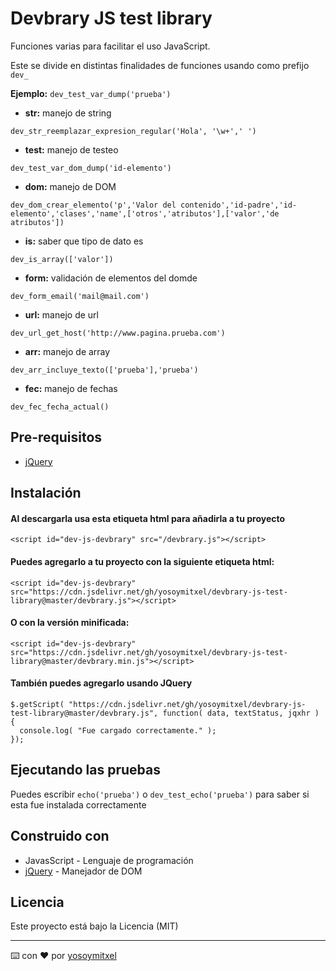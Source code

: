 # Devbrary JS test library

Funciones varias para facilitar el uso JavaScript.

Este se divide en distintas finalidades de funciones usando como prefijo `dev_`

**Ejemplo:** `dev_test_var_dump('prueba')`

* **str:** manejo de string
```
dev_str_reemplazar_expresion_regular('Hola', '\w+',' ')
```
* **test:** manejo de testeo
```
dev_test_var_dom_dump('id-elemento')
```
* **dom:** manejo de DOM
```
dev_dom_crear_elemento('p','Valor del contenido','id-padre','id-elemento','clases','name',['otros','atributos'],['valor','de atributos'])
```
* **is:** saber que tipo de dato es
```
dev_is_array(['valor'])
```
* **form:** validación de elementos del domde
```
dev_form_email('mail@mail.com')
```
* **url:** manejo de url
```
dev_url_get_host('http://www.pagina.prueba.com')
```
* **arr:** manejo de array
```
dev_arr_incluye_texto(['prueba'],'prueba')
```
* **fec:** manejo de fechas
```
dev_fec_fecha_actual()
```

## Pre-requisitos

* [jQuery](https://jquery.com/)

## Instalación 
#### Al descargarla usa esta etiqueta html para añadirla a tu proyecto

```
<script id="dev-js-devbrary" src="/devbrary.js"></script> 
```

#### Puedes agregarlo a tu proyecto con la siguiente etiqueta html:

```
<script id="dev-js-devbrary" src="https://cdn.jsdelivr.net/gh/yosoymitxel/devbrary-js-test-library@master/devbrary.js"></script> 
```

#### O con la versión minificada:

```
<script id="dev-js-devbrary" src="https://cdn.jsdelivr.net/gh/yosoymitxel/devbrary-js-test-library@master/devbrary.min.js"></script> 
```

#### También puedes agregarlo usando JQuery

```
$.getScript( "https://cdn.jsdelivr.net/gh/yosoymitxel/devbrary-js-test-library@master/devbrary.js", function( data, textStatus, jqxhr ) {
  console.log( "Fue cargado correctamente." );
});
```

## Ejecutando las pruebas

Puedes escribir `echo('prueba')` o `dev_test_echo('prueba')` para saber si esta fue instalada correctamente

## Construido con 

* JavasScript - Lenguaje de programación
* [jQuery](https://jquery.com/) - Manejador de DOM

## Licencia 

Este proyecto está bajo la Licencia (MIT) 


---
⌨️ con ❤️ por [yosoymitxel](https://github.com/yosoymitxel)
